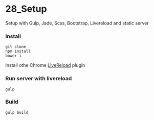 28_Setup
========

Setup with Gulp, Jade, Scss, Bootstrap, Livereload and static server


### Install 

```
git clone 
npm install
bower i
```

Install othe Chrome [LiveReload](https://chrome.google.com/webstore/detail/livereload/jnihajbhpnppcggbcgedagnkighmdlei)  plugin 



### Run server with livereload

```
gulp

```


### Build

```
gulp build
```